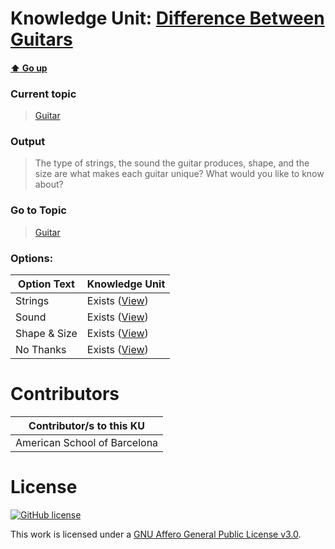 # Knowledge Unit: [Difference Between Guitars](../../knowledge_units/guitar/difference-between-guitars.md)

#### [:arrow_up: Go up](../../topics/guitar.md)
### Current topic
> [Guitar](../../topics/guitar.md)
### Output
> The type of strings, the sound the guitar produces, shape, and the size are what makes each guitar unique? What would you like to know about?
### Go to Topic
> [Guitar](../../topics/guitar.md)

### Options: 

| Option Text | Knowledge Unit |
| - | - |  
| Strings  |  Exists ([View](../../knowledge_units/guitar/strings.md))  |  
| Sound  |  Exists ([View](../../knowledge_units/guitar/sound.md))  |  
| Shape &amp; Size  |  Exists ([View](../../knowledge_units/guitar/shape-size.md))  |  
| No Thanks  |  Exists ([View](../../knowledge_units/guitar/no-thanks.md))  | 

# Contributors

| Contributor/s to this KU |
| - | 
| American School of Barcelona |

# License
[![GitHub license](https://img.shields.io/github/license/inbrainz/cerebro)](https://github.com/inbrainz/cerebro/blob/master/LICENSE)

This work is licensed under a [GNU Affero General Public License v3.0](https://www.gnu.org/licenses/agpl-3.0.txt).